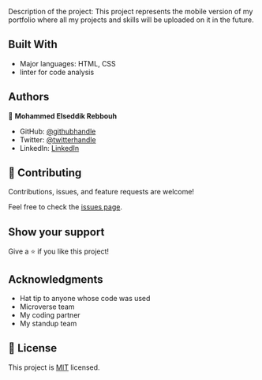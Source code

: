  Description of the project: 
    This project represents the mobile version of my portfolio where all my projects and skills will be uploaded on it in the future.


## Built With

- Major languages: HTML, CSS
- linter for code analysis


## Authors

👤 **Mohammed Elseddik Rebbouh**

- GitHub: [@githubhandle](https://github.com/MohammedElseddik)
- Twitter: [@twitterhandle](https://twitter.com/RebbouhElseddik)
- LinkedIn: [LinkedIn](https://www.linkedin.com/in/mohammed-elseddik-rebbouh-676500192)

## 🤝 Contributing

Contributions, issues, and feature requests are welcome!

Feel free to check the [issues page](../../issues/).

## Show your support

Give a ⭐️ if you like this project!

## Acknowledgments

- Hat tip to anyone whose code was used
- Microverse team 
- My coding partner
- My standup team

## 📝 License

This project is [MIT](/MIT.md) licensed.